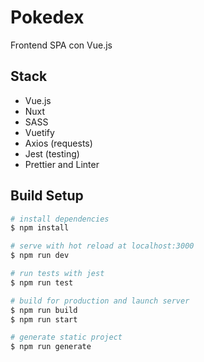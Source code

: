 # Pokedex
Frontend SPA con Vue.js

## Stack
- Vue.js
- Nuxt
- SASS
- Vuetify
- Axios (requests)
- Jest (testing)
- Prettier and Linter

## Build Setup

```bash
# install dependencies
$ npm install

# serve with hot reload at localhost:3000
$ npm run dev

# run tests with jest
$ npm run test

# build for production and launch server
$ npm run build
$ npm run start

# generate static project
$ npm run generate
```
